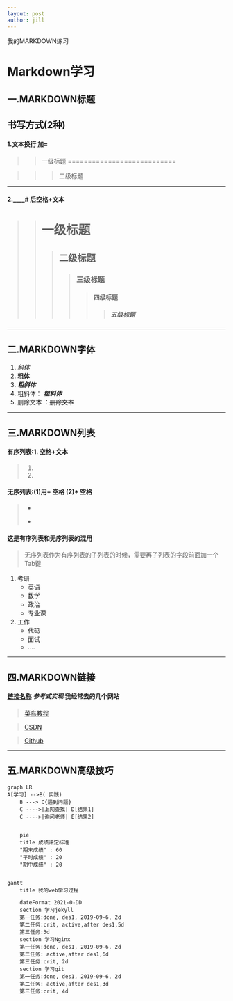 ```yaml
---
layout: post
author: jill
---
```

我的MARKDOWN练习


# Markdown学习



## 一.MARKDOWN标题

## 书写方式(2种)

#### 1.文本换行 加=

>>一级标题
===========================

>>>二级标题
-----------------------------

#### 2.____# 后空格+文本
>># 一级标题
>>>## 二级标题
>>>>### 三级标题
>>>>>#### 四级标题
>>>>>>##### 五级标题

----------------------------

## 二.MARKDOWN字体

1. *斜体*
2. **粗体**
3. ***粗斜体***
4. 粗斜体： ___粗斜体___
5. 删除文本 ：~~删除文本~~

---

## 三.MARKDOWN列表

#### 有序列表:1. 空格+文本
>1. 
>2. 


#### 无序列表:(1)用+ 空格 (2)* 空格 
>+ 
>* 

#### **这是有序列表和无序列表的混用**
>无序列表作为有序列表的子列表的时候，需要再子列表的字段前面加一个Tab键
1. 考研
    - 英语
    - 数学
    + 政治
    * 专业课
2. 工作
    - 代码
    + 面试
    * ....

-------------------------------------

## 四.MARKDOWN链接
#### [链接名称](链接地址) *参考式实现* 我经常去的几个网站

>[菜鸟教程](https://www.runoob.com)

>[CSDN](https://www.csdn.net)

>[Github](https://github.com)


-----------------------------------

## 五.MARKDOWN高级技巧

```mermaid
graph LR
A[学习] -->B( 实践)
    B ---> C{遇到问题}
    C ---->|上网查找| D[结果1]
    C ---->|询问老师| E[结果2]
 
```  

```mermaid
    pie 
    title 成绩评定标准
    "期末成绩" : 60
    "平时成绩" : 20
    "期中成绩" : 20

```

```mermaid

gantt
	title 我的web学习过程

	dateFormat 2021-0-DD
	section 学习jekyll
	第一任务:done, des1, 2019-09-6, 2d
	第二任务:crit, active,after des1,5d
	第三任务:3d
    section 学习Nginx
	第一任务:done, des1, 2019-09-6, 2d
	第二任务: active,after des1,6d
	第三任务:crit, 2d
    section 学习git
	第一任务:done, des1, 2019-09-6, 2d
	第二任务: active,after des1,3d
	第三任务:crit, 4d
```